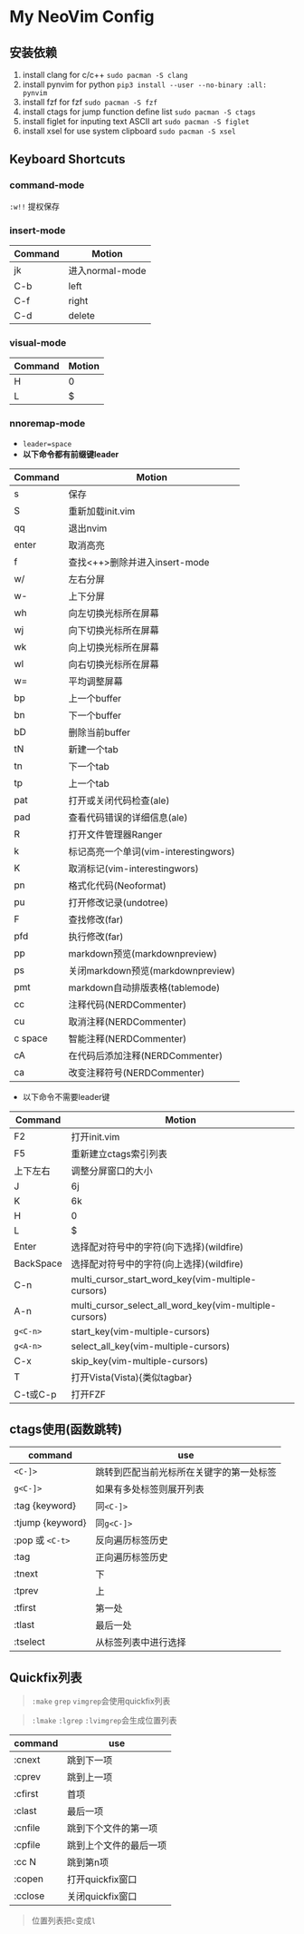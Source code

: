 # My NeoVim Config

## 安装依赖
1. install clang for c/c++ `sudo pacman -S clang`
2. install pynvim for python `pip3 install --user --no-binary :all: pynvim`
3. install fzf for fzf `sudo pacman -S fzf`
4. install ctags for jump function define list `sudo pacman -S ctags`
5. install figlet for inputing text ASCII art `sudo pacman -S figlet`
6. install xsel for use system clipboard `sudo pacman -S xsel`

## Keyboard Shortcuts
### command-mode
`:w!!` 提权保存

### insert-mode
| Command | Motion          |
| ------- | ---             |
| jk      | 进入normal-mode |
| C-b     | left            |
| C-f     | right           |
| C-d     | delete          |

### visual-mode
| Command | Motion |
| ------- | ---    |
| H       | 0      |
| L       | $      |

### nnoremap-mode
- `leader=space`
- **以下命令都有前缀键leader**

| Command | Motion                                |
| ------- | ---                                   |
| s       | 保存                                  |
| S       | 重新加载init.vim                      |
| qq      | 退出nvim                              |
| enter   | 取消高亮                              |
| f       | 查找<++>删除并进入insert-mode         |
| w/      | 左右分屏                              |
| w-      | 上下分屏                              |
| wh      | 向左切换光标所在屏幕                  |
| wj      | 向下切换光标所在屏幕                  |
| wk      | 向上切换光标所在屏幕                  |
| wl      | 向右切换光标所在屏幕                  |
| w=      | 平均调整屏幕                          |
| bp      | 上一个buffer                          |
| bn      | 下一个buffer                          |
| bD      | 删除当前buffer                        |
| tN      | 新建一个tab                           |
| tn      | 下一个tab                             |
| tp      | 上一个tab                             |
| pat     | 打开或关闭代码检查(ale)               |
| pad     | 查看代码错误的详细信息(ale)           |
| R       | 打开文件管理器Ranger                  |
| k       | 标记高亮一个单词(vim-interestingwors) |
| K       | 取消标记(vim-interestingwors)         |
| pn      | 格式化代码(Neoformat)                 |
| pu      | 打开修改记录(undotree)                |
| F       | 查找修改(far)                         |
| pfd     | 执行修改(far)                         |
| pp      | markdown预览(markdownpreview)         |
| ps      | 关闭markdown预览(markdownpreview)     |
| pmt     | markdown自动排版表格(tablemode)       |
| cc      | 注释代码(NERDCommenter)               |
| cu      | 取消注释(NERDCommenter)               |
| c space | 智能注释(NERDCommenter)               |
| cA      | 在代码后添加注释(NERDCommenter)       |
| ca      | 改变注释符号(NERDCommenter)           |

- 以下命令不需要leader键

| Command   | Motion                                                 |
| -------   | ---                                                    |
| F2        | 打开init.vim                                           |
| F5        | 重新建立ctags索引列表                                  |
| 上下左右  | 调整分屏窗口的大小                                     |
| J         | 6j                                                     |
| K         | 6k                                                     |
| H         | 0                                                      |
| L         | $                                                      |
| Enter     | 选择配对符号中的字符(向下选择)(wildfire)               |
| BackSpace | 选择配对符号中的字符(向上选择)(wildfire)               |
| C-n       | multi_cursor_start_word_key(vim-multiple-cursors)      |
| A-n       | multi_cursor_select_all_word_key(vim-multiple-cursors) |
| `g<C-n>`  | start_key(vim-multiple-cursors)                        |
| `g<A-n>`  | select_all_key(vim-multiple-cursors)                   |
| C-x       | skip_key(vim-multiple-cursors)                         |
| T         | 打开Vista(Vista){类似tagbar}                           |
| C-t或C-p  | 打开FZF                                                     |

## ctags使用(函数跳转)
| command          | use                                      |
| -------          | ---                                      |
| `<C-]>`          | 跳转到匹配当前光标所在关键字的第一处标签 |
| `g<C-]>`         | 如果有多处标签则展开列表                 |
| :tag {keyword}   | 同`<C-]>`                                |
| :tjump {keyword} | 同`g<C-]>`                               |
| :pop 或 `<C-t>`  | 反向遍历标签历史                         |
| :tag             | 正向遍历标签历史                         |
| :tnext           | 下                                       |
| :tprev           | 上                                       |
| :tfirst          | 第一处                                   |
| :tlast           | 最后一处                                 |
| :tselect         | 从标签列表中进行选择                     |

## Quickfix列表
> `:make` `grep` `vimgrep`会使用quickfix列表

> `:lmake` `:lgrep` `:lvimgrep`会生成位置列表

| command  | use                    |
| -------  | ---                    |
| :cnext   | 跳到下一项             |
| :cprev   | 跳到上一项             |
| :cfirst | 首项                   |
| :clast  | 最后一项               |
| :cnfile | 跳到下个文件的第一项   |
| :cpfile | 跳到上个文件的最后一项 |
| :cc N   | 跳到第n项              |
| :copen  | 打开quickfix窗口       |
| :cclose | 关闭quickfix窗口       |

> 位置列表把`c`变成`l`
